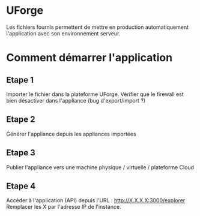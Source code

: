 # UForge
Les fichiers fournis permettent de mettre en production automatiquement l'application avec son environnement serveur.

# Comment démarrer l'application
## Etape 1
Importer le fichier dans la plateforme UForge.
Vérifier que le firewall est bien désactiver dans l'appliance (bug d'export/import ?)

## Etape 2
Générer l'appliance depuis les appliances importées

## Etape 3
Publier l'appliance vers une machine physique / virtuelle / plateforme Cloud

## Etape 4
Accéder à l'application (API) depuis l'URL : http://X.X.X.X:3000/explorer
Remplacer les X par l'adresse IP de l'instance.

